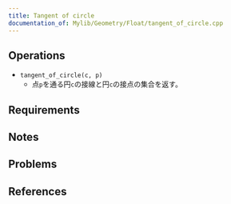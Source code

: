 ```yaml
---
title: Tangent of circle
documentation_of: Mylib/Geometry/Float/tangent_of_circle.cpp
---
```


## Operations

- `tangent_of_circle(c, p)`
  - 点`p`を通る円`c`の接線と円`c`の接点の集合を返す。

## Requirements

## Notes

## Problems

## References
